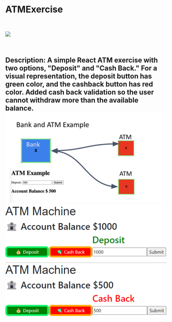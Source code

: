 # ATMExercise
<br>
<p align="left">
<a href="https://github.com/chung-sun/github-readme-stats">
  <img align="center" src="https://github-readme-stats.vercel.app/api/top-langs/?username=chung-sun&theme=gruvbox" />
</a>
</p>
<br>
<h2>
  Description: A simple React ATM exercise with two options, "Deposit" and "Cash Back." For a visual representation, the deposit button has green color, and the cashback button has red color. Added cash back validation so the user cannot withdraw more than the available balance.
<img src="./atm.png" />
<img src="./atm_deposit.png" />
<img src="./atm_cashback.png" />
</h2>

